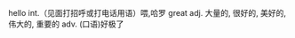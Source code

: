 hello               	int.（见面打招呼或打电话用语）喂,哈罗
great               	adj. 大量的, 很好的, 美好的, 伟大的, 重要的 adv. (口语)好极了
